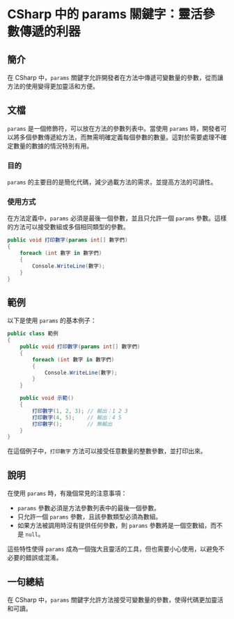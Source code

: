 <!--
Meta Description: # CSharp 中的 params 關鍵字：靈活參數傳遞的利器 ## 簡介 在 CSharp 中，`params` 關鍵字允許開發者在方法中傳遞可變數量的參數，從而讓方法的使用變得更加靈活和方便。 ## 文檔 `params` 是一個修飾符，可以放在方法的參數列表中。當使用 `params` 時，...
Meta Keywords: params, 打印數字, csharp, public, int
-->

# CSharp 中的 params 關鍵字：靈活參數傳遞的利器

## 簡介
在 CSharp 中，`params` 關鍵字允許開發者在方法中傳遞可變數量的參數，從而讓方法的使用變得更加靈活和方便。

## 文檔
`params` 是一個修飾符，可以放在方法的參數列表中。當使用 `params` 時，開發者可以將多個參數傳遞給方法，而無需明確定義每個參數的數量。這對於需要處理不確定數量的數據的情況特別有用。

### 目的
`params` 的主要目的是簡化代碼，減少過載方法的需求，並提高方法的可讀性。

### 使用方式
在方法定義中，`params` 必須是最後一個參數，並且只允許一個 `params` 參數。這樣的方法可以接受數組或多個相同類型的參數。

```csharp
public void 打印數字(params int[] 數字們)
{
    foreach (int 數字 in 數字們)
    {
        Console.WriteLine(數字);
    }
}
```

## 範例
以下是使用 `params` 的基本例子：

```csharp
public class 範例
{
    public void 打印數字(params int[] 數字們)
    {
        foreach (int 數字 in 數字們)
        {
            Console.WriteLine(數字);
        }
    }

    public void 示範()
    {
        打印數字(1, 2, 3); // 輸出：1 2 3
        打印數字(4, 5);    // 輸出：4 5
        打印數字();        // 無輸出
    }
}
```

在這個例子中，`打印數字` 方法可以接受任意數量的整數參數，並打印出來。

## 說明
在使用 `params` 時，有幾個常見的注意事項：

- `params` 參數必須是方法參數列表中的最後一個參數。
- 只允許一個 `params` 參數，且該參數類型必須為數組。
- 如果方法被調用時沒有提供任何參數，則 `params` 參數將是一個空數組，而不是 `null`。

這些特性使得 `params` 成為一個強大且靈活的工具，但也需要小心使用，以避免不必要的錯誤或混淆。

## 一句總結
在 CSharp 中，`params` 關鍵字允許方法接受可變數量的參數，使得代碼更加靈活和可讀。